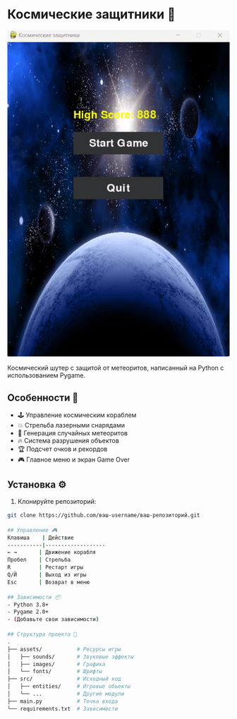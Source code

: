 # Космические защитники 🚀

![Скриншот игры](screenshots/demonstration.gif) <!-- Добавьте свой скриншот -->

Космический шутер с защитой от метеоритов, написанный на Python с использованием Pygame.

## Особенности 🌟
- 🕹️ Управление космическим кораблем
- 💥 Стрельба лазерными снарядами
- 🌌 Генерация случайных метеоритов
- 🔥 Система разрушения объектов
- 🏆 Подсчет очков и рекордов
- 🎮 Главное меню и экран Game Over

## Установка ⚙️

1. Клонируйте репозиторий:
```bash
git clone https://github.com/ваш-username/ваш-репозиторий.git

## Управление 🎮
Клавиша    | Действие
-----------|-------------------
← →       | Движение корабля
Пробел    | Стрельба
R         | Рестарт игры
Q/Й       | Выход из игры
Esc       | Возврат в меню

## Зависимости 📦
- Python 3.8+
- Pygame 2.0+
- (Добавьте свои зависимости)

## Структура проекта 📂
.
├── assets/           # Ресурсы игры
│   ├── sounds/       # Звуковые эффекты
│   ├── images/       # Графика
│   └── fonts/        # Шрифты
├── src/              # Исходный код
│   ├── entities/     # Игровые объекты
│   └── ...           # Другие модули
├── main.py           # Точка входа
└── requirements.txt  # Зависимости
